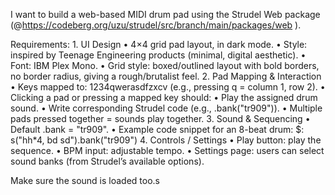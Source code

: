 I want to build a web-based MIDI drum pad using the Strudel Web package (@https://codeberg.org/uzu/strudel/src/branch/main/packages/web ).

Requirements: 1. UI Design
• 4×4 grid pad layout, in dark mode.
• Style: inspired by Teenage Engineering products (minimal, digital aesthetic).
• Font: IBM Plex Mono.
• Grid style: boxed/outlined layout with bold borders, no border radius, giving a rough/brutalist feel. 2. Pad Mapping & Interaction
• Keys mapped to: 1234qwerasdfzxcv (e.g., pressing q = column 1, row 2).
• Clicking a pad or pressing a mapped key should:
• Play the assigned drum sound.
• Write corresponding Strudel code (e.g., .bank("tr909")).
• Multiple pads pressed together = sounds play together. 3. Sound & Sequencing
• Default .bank = "tr909".
• Example code snippet for an 8-beat drum:
$: s("hh\*4, bd sd").bank("tr909") 4. Controls / Settings
• Play button: play the sequence.
• BPM input: adjustable tempo.
• Settings page: users can select sound banks (from Strudel’s available options).

Make sure the sound is loaded too.s
